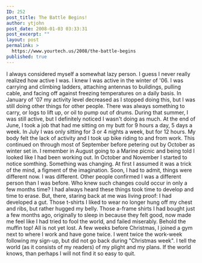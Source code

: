 ```yaml
---
ID: 252
post_title: The Battle Begins!
author: ytjohn
post_date: 2008-01-03 03:33:31
post_excerpt: ""
layout: post
permalink: >
  https://www.yourtech.us/2008/the-battle-begins
published: true
---
```

I always considered myself a somewhat lazy person.  I guess I never really realized how active I was.  I knew I was active in the winter of '06.  I was carrying and climbing ladders, attaching antennas to buildings, pulling cable, and facing off against freezing temperatures on a daily basis.  In January of '07 my activity level decreased as I stopped doing this, but I was still doing other things for other people.  There was always something to carry, or logs to lift up, or oil to pump out of drums.  During that summer, I was still active, but I definitely noticed I wasn't doing as much.
At the end of June, I took a job that had me sitting on my butt for 9 hours a day, 5 days a week.  In July I was only sitting for 3 or 4 nights a week, but for 12 hours.  My body felt the lack of activity and I took up bike riding to and from work.  This continued on through most of September before petering out by October as winter set in.  I remember in August going to a Marine picnic and being told I looked like I had been working out.
In October and November I started to notice somthing.  Something was changing.  At first I assumed it was a trick of the mind, a figment of the imagination.  Soon, I had to admit, things were different now.  I was different.  Other people confirmed I was a different person than I was before.
Who knew such changes could occur in only a few months time?  I had always heard these things took time to develop and time to erase.  But, there, staring back at me was living proof:  I had developed a gut.  Those t-shirts I liked to wear no longer hung off my chest and ribs, but rather hugged my belly.  Those a-frame shirts I had bought just a few months ago, originally to sleep in because they felt good, now made me feel like I had tried to fool the world, and failed miserably.  Behold the muffin top!
All is not yet lost.  A few weeks before Christmas, I joined a gym next to where I work and have gone twice.  I went twice the work-week following my sign-up, but did not go back during "Christmas week".  I tell the world (as it consists of my readers) of my plight and my plans.  If the world knows, than perhaps I will not find it so easy to quit.